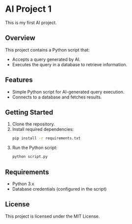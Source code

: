 # AI Project 1

This is my first AI project.

## Overview

This project contains a Python script that:
- Accepts a query generated by AI.
- Executes the query in a database to retrieve information.

## Features

- Simple Python script for AI-generated query execution.
- Connects to a database and fetches results.

## Getting Started

1. Clone the repository.
2. Install required dependencies:
    ```bash
    pip install -r requirements.txt
    ```
3. Run the Python script:
    ```bash
    python script.py
    ```

## Requirements

- Python 3.x
- Database credentials (configured in the script)

## License

This project is licensed under the MIT License.